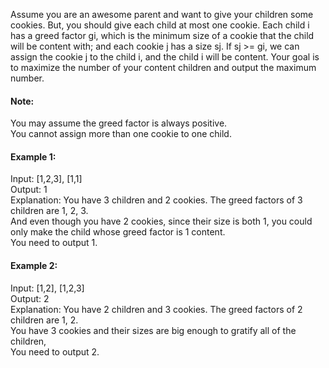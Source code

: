 Assume you are an awesome parent and want to give your children some cookies. But, you should give each child at most one cookie. Each child i has a greed factor gi, which is the minimum size of a cookie that the child will be content with; and each cookie j has a size sj. If sj >= gi, we can assign the cookie j to the child i, and the child i will be content. Your goal is to maximize the number of your content children and output the maximum number.

#### Note:
You may assume the greed factor is always positive.  
You cannot assign more than one cookie to one child.

#### Example 1:
Input: [1,2,3], [1,1]  
Output: 1  
Explanation: You have 3 children and 2 cookies. The greed factors of 3 children are 1, 2, 3.  
And even though you have 2 cookies, since their size is both 1, you could only make the child whose greed factor is 1 content.  
You need to output 1.

#### Example 2:
Input: [1,2], [1,2,3]  
Output: 2  
Explanation: You have 2 children and 3 cookies. The greed factors of 2 children are 1, 2.  
You have 3 cookies and their sizes are big enough to gratify all of the children,  
You need to output 2.
